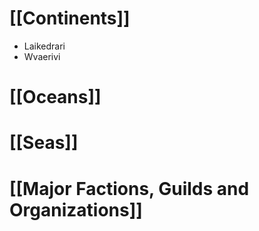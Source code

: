 # [[Continents]]
- Laikedrari
- Wvaerivi
# [[Oceans]]
# [[Seas]]
# [[Major Factions, Guilds and Organizations]]
